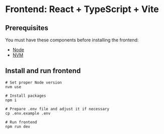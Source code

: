 # Frontend: React + TypeScript + Vite

## Prerequisites
You must have these components before installing the frontend:
- [Node](https://nodejs.org/en/download/package-manager)
- [NVM](https://github.com/nvm-sh/nvm?tab=readme-ov-file#installing-and-updating)

## Install and run frontend
```shell
# Set proper Node version
nvm use

# Install packages
npm i

# Prepare .env file and adjust it if necessary
cp .env.example .env

# Run frontend
npm run dev
```
